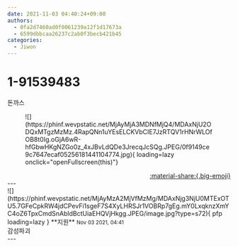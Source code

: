 ```yaml
---
date: 2021-11-03 04:40:24+09:00
authors:
  - 0fa2d7460ad0f0061239a12f1d17673a
  - 6599dbbcaa26237c2ab0f3becb421b45
categories:
  - Jiwon
---
```


# 1-91539483

<div class="post-container" markdown="1">
<div class="content-container md-sidebar__scrollwrap" markdown="1">

돈까스
<figure markdown="1">
![](https://phinf.wevpstatic.net/MjAyMjA3MDNfMjQ4/MDAxNjU2ODQxMTgzMzMz.4RapQNn1uYEsELCKVbCIE7JzRTQV1rHNrWLOfOB8t0Ig.oGjA6wR-hfGbwHKgNZGo0z_4xJBvLdQDe3JrecqJcSQg.JPEG/0f9149ce9c7647ecaf05256181441104774.jpg){ loading=lazy onclick="openFullscreen(this)"}
</figure>


</div>
</div>

<div style="text-align: right;" markdown="1">
<a href="https://weverse.io/fromis9/fanpost/1-91539483" style="text-align: right;">:material-share:{.big-emoji}</a>
</div>
---

<div class="comments-container md-sidebar__scrollwrap" markdown="1">
<div class="comment" markdown="1">
<div class='id-container' markdown="1">
![](https://phinf.wevpstatic.net/MjAyMzA2MjVfMzMg/MDAxNjg3NjU0MTExOTU5.7GFeCpkRW4jdCPevFi1sgeF7S4XyLHRSJr1VOBRp7gEg.mY0LxqknzXmYC4oZ6TpxCmdSnAbldBctUiaEHQVjHkgg.JPEG/image.jpg?type=s72){ pfp loading=lazy }
**<span class="artist">지원</span>** <small>Nov 03 2021, 04:41</small><br>
</div>
<div class='comment-body' markdown="1">
감성파괴
</div>
</div>
</div>
---
